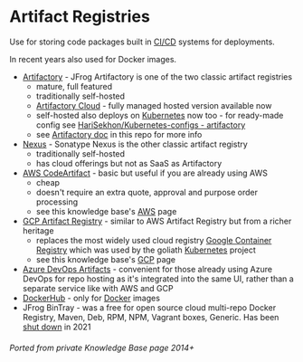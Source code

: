 # Artifact Registries

Use for storing code packages built in [CI/CD](ci-cd.md) systems for deployments.

In recent years also used for Docker images.

- [Artifactory](https://jfrog.com/artifactory/) -
JFrog Artifactory is one of the two classic artifact registries
  - mature, full featured
  - traditionally self-hosted
  - [Artifactory Cloud](https://jfrog.com/artifactory/cloud-automation/) - fully managed hosted version available now
  - self-hosted also deploys on [Kubernetes](kubernetes.md) now too - for ready-made config see
[HariSekhon/Kubernetes-configs - artifactory](https://github.com/HariSekhon/Kubernetes-configs/tree/master/artifactory)
  - see [Artifactory doc](artifactory.md) in this repo for more info
- [Nexus](https://www.sonatype.com/products/sonatype-nexus-repository) - Sonatype Nexus is the other classic artifact registry
  - traditionally self-hosted
  - has cloud offerings but not as SaaS as Artifactory
- [AWS CodeArtifact](https://aws.amazon.com/codeartifact/) - basic but useful if you are already using AWS
  - cheap
  - doesn't require an extra quote, approval and purpose order processing
  - see this knowledge base's [AWS](aws.md) page
- [GCP Artifact Registry](https://cloud.google.com/artifact-registry) - similar to AWS Artifact Registry but from a richer heritage
  - replaces the most widely used cloud registry [Google Container Registry]() which was used by the goliath [Kubernetes](kubernetes.md) project
  - see this knowledge base's [GCP](gcp.md) page
- [Azure DevOps Artifacts](https://azure.microsoft.com/en-gb/products/devops/artifacts) -
convenient for those already using Azure DevOps for repo hosting as it's integrated into the same UI, rather than a separate service like with AWS and GCP
- [DockerHub](https://hub.docker.com/) - only for [Docker](docker.md) images
- JFrog BinTray - was a free for open source cloud multi-repo Docker Registry, Maven, Deb, RPM, NPM, Vagrant boxes, Generic. Has been [shut down](https://jfrog.com/blog/into-the-sunset-bintray-jcenter-gocenter-and-chartcenter/) in 2021

###### Ported from private Knowledge Base page 2014+
